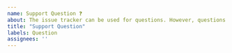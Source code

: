 ```yaml
---
name: Support Question ❓
about: The issue tracker can be used for questions. However, questions really should be asked over at the [HPE OneView gitter.im discussion forum](https://gitter.im/POSH-HPOneView/Lobby)
title: "Support Question"
labels: Question
assignees: ''
---
```


<!-- Please provide in detail your question. -->
